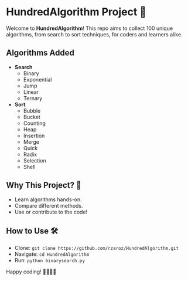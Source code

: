 # HundredAlgorithm Project 🎉

Welcome to **HundredAlgorithm**! This repo aims to collect 100 unique algorithms, from search to sort techniques, for coders and learners alike.

## Algorithms Added
- **Search**
  - Binary
  - Exponential
  - Jump
  - Linear
  - Ternary
- **Sort**
  - Bubble
  - Bucket
  - Counting
  - Heap
  - Insertion
  - Merge
  - Quick
  - Radix
  - Selection
  - Shell

## Why This Project? 🤔
- Learn algorithms hands-on.
- Compare different methods.
- Use or contribute to the code!

## How to Use 🛠️
- Clone: `git clone https://github.com/rzaroz/HundredAlgorithm.git`
- Navigate: `cd HundredAlgorithm`
- Run: `python binarysearch.py`

Happy coding! 👨‍💻👩‍💻